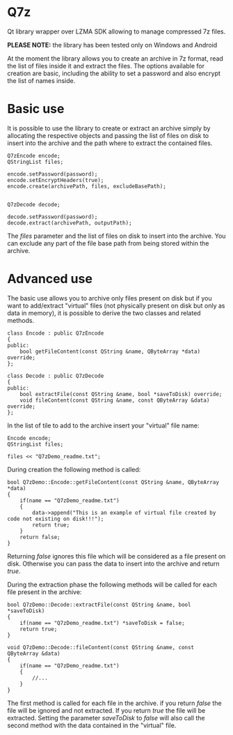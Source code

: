 # Q7z
Qt library wrapper over LZMA SDK allowing to manage compressed 7z files.

**PLEASE NOTE:** the library has been tested only on Windows and Android

At the moment the library allows you to create an archive in 7z format, read the list of files inside it and extract the files. The options available for creation are basic, including the ability to set a password and also encrypt the list of names inside.

# Basic use
It is possible to use the library to create or extract an archive simply by allocating the respective objects and passing the list of files on disk to insert into the archive and the path where to extract the contained files.

    Q7zEncode encode;
    QStringList files;
    
    encode.setPassword(password);
    encode.setEncryptHeaders(true);
    encode.create(archivePath, files, excludeBasePath);
    
    
    Q7zDecode decode;
    
    decode.setPassword(password);
    decode.extract(archivePath, outputPath);

The *files* parameter and the list of files on disk to insert into the archive. You can exclude any part of the file base path from being stored within the archive.

# Advanced use
The basic use allows you to archive only files present on disk but if you want to add/extract "virtual" files (not physically present on disk but only as data in memory), it is possible to derive the two classes and related methods.

    class Encode : public Q7zEncode
    {
    public:
        bool getFileContent(const QString &name, QByteArray *data) override;
    };
    
    class Decode : public Q7zDecode
    {
    public:
        bool extractFile(const QString &name, bool *saveToDisk) override;
        void fileContent(const QString &name, const QByteArray &data) override;
    };

In the list of tile to add to the archive insert your "virtual" file name:

    Encode encode;
    QStringList files;
    
    files << "Q7zDemo_readme.txt";

During creation the following method is called:

    bool Q7zDemo::Encode::getFileContent(const QString &name, QByteArray *data)
    {
        if(name == "Q7zDemo_readme.txt")
        {
            data->append("This is an example of virtual file created by code not existing on disk!!!");
            return true;
        }
        return false;
    }

Returning *false* ignores this file which will be considered as a file present on disk. Otherwise you can pass the data to insert into the archive and return *true*.

During the extraction phase the following methods will be called for each file present in the archive:

    bool Q7zDemo::Decode::extractFile(const QString &name, bool *saveToDisk)
    {
        if(name == "Q7zDemo_readme.txt") *saveToDisk = false;
        return true;
    }
    
    void Q7zDemo::Decode::fileContent(const QString &name, const QByteArray &data)
    {
        if(name == "Q7zDemo_readme.txt")
        {
            //...
        }
    }

The first method is called for each file in the archive. if you return *false* the file will be ignored and not extracted. If you return *true* the file will be extracted. Setting the parameter *saveToDisk* to *false* will also call the second method with the data contained in the "virtual" file.